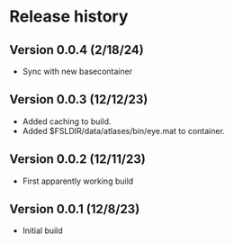 # Release history

## Version 0.0.4 (2/18/24)
* Sync with new basecontainer

## Version 0.0.3 (12/12/23)
* Added caching to build.
* Added $FSLDIR/data/atlases/bin/eye.mat to container.

## Version 0.0.2 (12/11/23)
* First apparently working build

## Version 0.0.1 (12/8/23)
* Initial build
